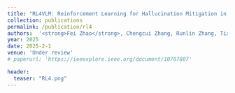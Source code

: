 ```yaml
---
title: "RL4VLM: Reinforcement Learning for Hallucination Mitigation in Vision-Language Models"
collection: publications
permalink: /publication/rl4
authors:  '<strong>Fei Zhao</strong>, Chengcui Zhang, Runlin Zhang, Tianyang Wang and Xi Li'
year: 2025
date: 2025-2-1  
venue: 'Under review'
# paperurl: 'https://ieeexplore.ieee.org/document/10707807'

header:
  teaser: "RL4.png"
---
```



